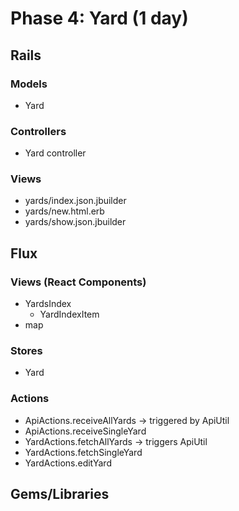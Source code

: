 # Phase 4: Yard (1 day)

## Rails
### Models
* Yard

### Controllers
* Yard controller

### Views
* yards/index.json.jbuilder
* yards/new.html.erb
* yards/show.json.jbuilder


## Flux
### Views (React Components)
* YardsIndex
  - YardIndexItem
* map

### Stores
* Yard

### Actions
* ApiActions.receiveAllYards -> triggered by ApiUtil
* ApiActions.receiveSingleYard
* YardActions.fetchAllYards -> triggers ApiUtil
* YardActions.fetchSingleYard
* YardActions.editYard

## Gems/Libraries
